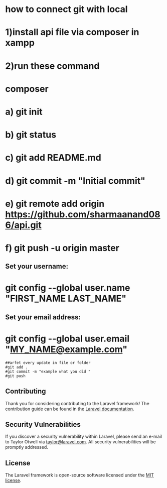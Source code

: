 # how to connect git with local 
# 1)install api file via composer in xampp
# 2)run these command 
   # composer 
   # a) git init
   # b) git status
   #  c) git add README.md
   # d) git commit -m "Initial commit"
   # e) git remote add origin https://github.com/sharmaanand086/api.git
   # f) git push -u origin master

## Set your username:
# git config --global user.name "FIRST_NAME LAST_NAME"
## Set your email address:
# git config --global user.email "MY_NAME@example.com"

    ##arfet every update in file or folder
    #git add .
    #git commit -m "example what you did "
    #git push

## Contributing

Thank you for considering contributing to the Laravel framework! The contribution guide can be found in the [Laravel documentation](https://laravel.com/docs/contributions).

## Security Vulnerabilities

If you discover a security vulnerability within Laravel, please send an e-mail to Taylor Otwell via [taylor@laravel.com](mailto:taylor@laravel.com). All security vulnerabilities will be promptly addressed.

## License

The Laravel framework is open-source software licensed under the [MIT license](https://opensource.org/licenses/MIT).
